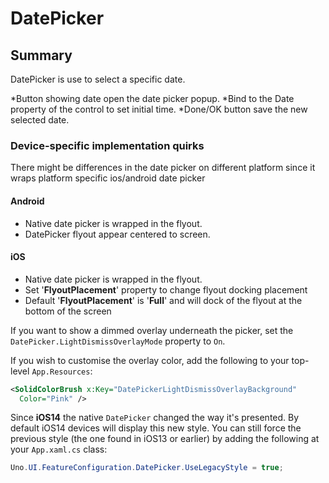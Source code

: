 # DatePicker

## Summary

DatePicker is use to select a specific date.

*Button showing date open the date picker popup.
*Bind to the Date property of the control to set initial time.
*Done/OK button save the new selected date.

### Device-specific implementation quirks

There might be differences in the date picker on different platform since it wraps platform specific ios/android date picker

#### Android

- Native date picker is wrapped in the flyout.
- DatePicker flyout appear centered to screen.

#### iOS

- Native date picker is wrapped in the flyout.
- Set '**FlyoutPlacement**' property to change flyout docking placement
- Default '**FlyoutPlacement**' is '**Full**' and will dock of the flyout at the bottom of the screen

If you want to show a dimmed overlay underneath the picker, set the `DatePicker.LightDismissOverlayMode` property to `On`.

If you wish to customise the overlay color, add the following to your top-level `App.Resources`:

```xml
<SolidColorBrush x:Key="DatePickerLightDismissOverlayBackground"
  Color="Pink" />
```

Since **iOS14** the native `DatePicker` changed the way it's presented. By default iOS14 devices will display this new style.  You can still force the previous style (the one found in iOS13 or earlier) by adding the following at your `App.xaml.cs` class:

```csharp
Uno.UI.FeatureConfiguration.DatePicker.UseLegacyStyle = true;
```
